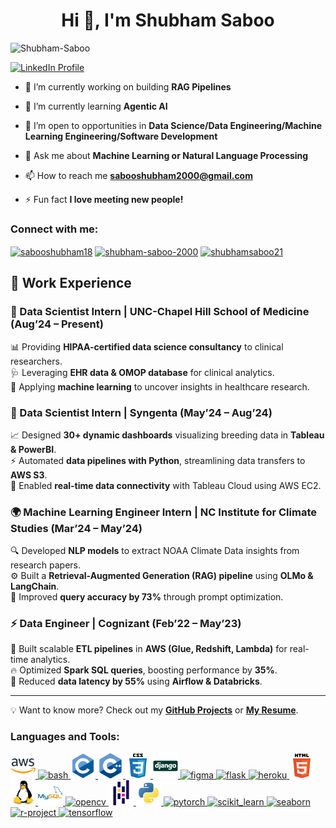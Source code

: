<h1 align="center">Hi 👋, I'm Shubham Saboo</h1>
<p align="left"> <img src="https://komarev.com/ghpvc/?username=Shubham-Saboo&label=Profile%20views&color=0e75b6&style=flat" alt="Shubham-Saboo" /> </p>

<p align="left"> 
  <a href="https://www.linkedin.com/in/shubham-saboo-2000/" target="blank">
    <img src="https://img.shields.io/badge/LinkedIn-Connect-blue?style=for-the-badge&logo=linkedin" alt="LinkedIn Profile" />
  </a> 
</p>

- 🔭 I’m currently working on building **RAG Pipelines**

- 🌱 I’m currently learning **Agentic AI**

- 👯 I’m open to opportunities in **Data Science/Data Engineering/Machine Learning Engineering/Software Development**

- 💬 Ask me about **Machine Learning or Natural Language Processing**

- 📫 How to reach me **sabooshubham2000@gmail.com**

- ⚡ Fun fact **I love meeting new people!**

<h3 align="left">Connect with me:</h3>
<p align="left">
<a href="https://twitter.com/sabooshubham18" target="blank"><img align="center" src="https://raw.githubusercontent.com/rahuldkjain/github-profile-readme-generator/master/src/images/icons/Social/twitter.svg" alt="sabooshubham18" height="30" width="40" /></a>
<a href="https://linkedin.com/in/shubham-saboo-2000" target="blank"><img align="center" src="https://raw.githubusercontent.com/rahuldkjain/github-profile-readme-generator/master/src/images/icons/Social/linked-in-alt.svg" alt="shubham-saboo-2000" height="30" width="40" /></a>
<a href="https://kaggle.com/shubhamsaboo21" target="blank"><img align="center" src="https://raw.githubusercontent.com/rahuldkjain/github-profile-readme-generator/master/src/images/icons/Social/kaggle.svg" alt="shubhamsaboo21" height="30" width="40" /></a>

</p>

## 🚀 Work Experience

### 🔬 Data Scientist Intern | UNC-Chapel Hill School of Medicine (Aug’24 – Present)
📊 Providing **HIPAA-certified data science consultancy** to clinical researchers.  
🩺 Leveraging **EHR data & OMOP database** for clinical analytics.  
🤖 Applying **machine learning** to uncover insights in healthcare research.  

### 🌱 Data Scientist Intern | Syngenta (May’24 – Aug’24)
📈 Designed **30+ dynamic dashboards** visualizing breeding data in **Tableau & PowerBI**.  
⚡ Automated **data pipelines with Python**, streamlining data transfers to **AWS S3**.  
🔗 Enabled **real-time data connectivity** with Tableau Cloud using AWS EC2.  

### 🌍 Machine Learning Engineer Intern | NC Institute for Climate Studies (Mar’24 – May’24)
🔍 Developed **NLP models** to extract NOAA Climate Data insights from research papers.  
⚙️ Built a **Retrieval-Augmented Generation (RAG) pipeline** using **OLMo & LangChain**.  
🎯 Improved **query accuracy by 73%** through prompt optimization.  

### ⚡ Data Engineer | Cognizant (Feb’22 – May’23)
🚀 Built scalable **ETL pipelines** in **AWS (Glue, Redshift, Lambda)** for real-time analytics.  
🔥 Optimized **Spark SQL queries**, boosting performance by **35%**.  
📡 Reduced **data latency by 55%** using **Airflow & Databricks**.  

---
💡 Want to know more? Check out my **[GitHub Projects](https://github.com/Shubham-Saboo)** or **[My Resume](link-to-your-resume.pdf)**.  


<h3 align="left">Languages and Tools:</h3>
<p align="left"><a href="https://aws.amazon.com" target="_blank" rel="noreferrer"> <img src="https://raw.githubusercontent.com/devicons/devicon/master/icons/amazonwebservices/amazonwebservices-original-wordmark.svg" alt="aws" width="40" height="40"/> </a> <a href="https://www.gnu.org/software/bash/" target="_blank" rel="noreferrer"> <img src="https://www.vectorlogo.zone/logos/gnu_bash/gnu_bash-icon.svg" alt="bash" width="40" height="40"/> </a> <a href="https://www.cprogramming.com/" target="_blank" rel="noreferrer"> <img src="https://raw.githubusercontent.com/devicons/devicon/master/icons/c/c-original.svg" alt="c" width="40" height="40"/> </a> <a href="https://www.w3schools.com/cpp/" target="_blank" rel="noreferrer"> <img src="https://raw.githubusercontent.com/devicons/devicon/master/icons/cplusplus/cplusplus-original.svg" alt="cplusplus" width="40" height="40"/> </a> <a href="https://www.w3schools.com/css/" target="_blank" rel="noreferrer"> <img src="https://raw.githubusercontent.com/devicons/devicon/master/icons/css3/css3-original-wordmark.svg" alt="css3" width="40" height="40"/> </a> <a href="https://www.djangoproject.com/" target="_blank" rel="noreferrer"> <img src="https://raw.githubusercontent.com/devicons/devicon/master/icons/django/django-original.svg" alt="django" width="40" height="40"/> </a> <a href="https://www.figma.com/" target="_blank" rel="noreferrer"> <img src="https://www.vectorlogo.zone/logos/figma/figma-icon.svg" alt="figma" width="40" height="40"/> </a> <a href="https://flask.palletsprojects.com/" target="_blank" rel="noreferrer"> <img src="https://www.vectorlogo.zone/logos/pocoo_flask/pocoo_flask-icon.svg" alt="flask" width="40" height="40"/> </a> <a href="https://heroku.com" target="_blank" rel="noreferrer"> <img src="https://www.vectorlogo.zone/logos/heroku/heroku-icon.svg" alt="heroku" width="40" height="40"/> </a> <a href="https://www.w3.org/html/" target="_blank" rel="noreferrer"> <img src="https://raw.githubusercontent.com/devicons/devicon/master/icons/html5/html5-original-wordmark.svg" alt="html5" width="40" height="40"/> </a> <a href="https://www.linux.org/" target="_blank" rel="noreferrer"> <img src="https://raw.githubusercontent.com/devicons/devicon/master/icons/linux/linux-original.svg" alt="linux" width="40" height="40"/> </a> <a href="https://www.mysql.com/" target="_blank" rel="noreferrer"> <img src="https://raw.githubusercontent.com/devicons/devicon/master/icons/mysql/mysql-original-wordmark.svg" alt="mysql" width="40" height="40"/> </a> <a href="https://opencv.org/" target="_blank" rel="noreferrer"> <img src="https://www.vectorlogo.zone/logos/opencv/opencv-icon.svg" alt="opencv" width="40" height="40"/> </a> <a href="https://pandas.pydata.org/" target="_blank" rel="noreferrer"> <img src="https://raw.githubusercontent.com/devicons/devicon/2ae2a900d2f041da66e950e4d48052658d850630/icons/pandas/pandas-original.svg" alt="pandas" width="40" height="40"/> </a>  <a href="https://www.python.org" target="_blank" rel="noreferrer"> <img src="https://raw.githubusercontent.com/devicons/devicon/master/icons/python/python-original.svg" alt="python" width="40" height="40"/> </a> <a href="https://pytorch.org/" target="_blank" rel="noreferrer"> <img src="https://www.vectorlogo.zone/logos/pytorch/pytorch-icon.svg" alt="pytorch" width="40" height="40"/> </a> <a href="https://scikit-learn.org/" target="_blank" rel="noreferrer"> <img src="https://upload.wikimedia.org/wikipedia/commons/0/05/Scikit_learn_logo_small.svg" alt="scikit_learn" width="40" height="40"/> </a> <a href="https://seaborn.pydata.org/" target="_blank" rel="noreferrer"> <img src="https://seaborn.pydata.org/_images/logo-mark-lightbg.svg" alt="seaborn" width="40" height="40"/> </a>  <a href="https://www.r-project.org/" target="_blank" rel="noreferrer"> <img src="https://www.vectorlogo.zone/logos/r-project/r-project-icon.svg" alt="r-project" width="40" height="40"/> </a> <a href="https://www.tensorflow.org" target="_blank" rel="noreferrer"> <img src="https://www.vectorlogo.zone/logos/tensorflow/tensorflow-icon.svg" alt="tensorflow" width="40" height="40"/> </a> </p>



